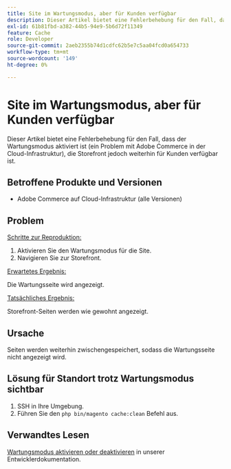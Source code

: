 ```yaml
---
title: Site im Wartungsmodus, aber für Kunden verfügbar
description: Dieser Artikel bietet eine Fehlerbehebung für den Fall, dass der Wartungsmodus aktiviert ist (ein Problem mit Adobe Commerce in der Cloud-Infrastruktur), die Storefront jedoch weiterhin für Kunden verfügbar ist.
exl-id: 61b81fbd-a382-44b5-94e9-5b6d72f11349
feature: Cache
role: Developer
source-git-commit: 2aeb2355b74d1cdfc62b5e7c5aa04fcd0a654733
workflow-type: tm+mt
source-wordcount: '149'
ht-degree: 0%

---
```


# Site im Wartungsmodus, aber für Kunden verfügbar

Dieser Artikel bietet eine Fehlerbehebung für den Fall, dass der Wartungsmodus aktiviert ist (ein Problem mit Adobe Commerce in der Cloud-Infrastruktur), die Storefront jedoch weiterhin für Kunden verfügbar ist.

## Betroffene Produkte und Versionen

* Adobe Commerce auf Cloud-Infrastruktur (alle Versionen)

## Problem

<u>Schritte zur Reproduktion:</u>

1. Aktivieren Sie den Wartungsmodus für die Site.
1. Navigieren Sie zur Storefront.

<u>Erwartetes Ergebnis:</u>

Die Wartungsseite wird angezeigt.

<u>Tatsächliches Ergebnis:</u>

Storefront-Seiten werden wie gewohnt angezeigt.

## Ursache

Seiten werden weiterhin zwischengespeichert, sodass die Wartungsseite nicht angezeigt wird.

## Lösung für Standort trotz Wartungsmodus sichtbar

1. SSH in Ihre Umgebung.
1. Führen Sie den `php bin/magento cache:clean` Befehl aus.

## Verwandtes Lesen

[Wartungsmodus aktivieren oder deaktivieren](https://experienceleague.adobe.com/de/docs/commerce-operations/installation-guide/tutorials/maintenance-mode) in unserer Entwicklerdokumentation.

